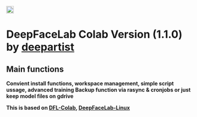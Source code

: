 <cetenr><a href="https://colab.research.google.com/github/deepartist/DeepFaceLab_Colab/blob/main/DeepFaceLab_Colab_deepartist_ai_AT_gmail_com.ipynb"><img src="https://colab.research.google.com/assets/colab-badge.svg" height=20></a></center> 

# DeepFaceLab Colab Version (1.1.0) by <a href="mailto:deepartist.ai@gmail.com">deepartist</a>
## Main functions
<b>Convient install functions, workspace management, simple script ussage, advanced training  <b>
<b>Backup function via rasync & cronjobs or just keep model files on gdrive <b>

This is based on [DFL-Colab](https://github.com/chervonij/DFL-Colab), [DeepFaceLab-Linux](https://github.com/nagadit/DeepFaceLab_Linux)
